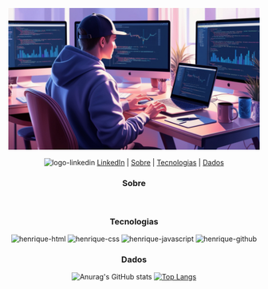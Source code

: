 
![Olá](https://github.com/Henriquevianam/henriquevianam/blob/master/Header.png)

<p align="center">
  <img width="25" height="15" alt="logo-linkedin" src="https://cdn.jsdelivr.net/gh/devicons/devicon/icons/linkedin/linkedin-original.svg" /> <a href="https://www.linkedin.com/in/henrique-viana-monteiro-8a8a78107/" target="_blank"> LinkedIn</a> |
  <a href="#sobre">Sobre</a> |
  <a href="#tecnologias">Tecnologias</a> |
  <a href="#dados">Dados</a>
 </p>



<div align="center">

### Sobre
  
<div style="display: inline_block" align="left"><br/>
  
  <!-- - Olá, sou um Desenvolvedor Web Full-Stack. -->
  <!-- - Tenho bastante afinidade com ReactJS, estilização, lógica e estou a procura de oportunidades. -->
  
</div>

### Tecnologias
  
<div style="display: inline_block" align="center">

  <img width="45" height="40" alt="henrique-html"  src="https://cdn.jsdelivr.net/gh/devicons/devicon/icons/html5/html5-plain-wordmark.svg" />
  <img width="45" height="40" alt="henrique-css"  src="https://cdn.jsdelivr.net/gh/devicons/devicon/icons/css3/css3-plain-wordmark.svg" />
  <img width="45" height="40" alt="henrique-javascript"  src="https://cdn.jsdelivr.net/gh/devicons/devicon/icons/javascript/javascript-plain.svg" />
  <!-- <img width="45" height="40" alt="henrique-typescript"  src="https://cdn.jsdelivr.net/gh/devicons/devicon/icons/typescript/typescript-plain.svg" />  -->
  <!-- <img width="45" height="40" alt="henrique-react"  src="https://cdn.jsdelivr.net/gh/devicons/devicon/icons/react/react-original-wordmark.svg" /> -->
  <!-- <img width="45" height="40" alt="henrique-mysql"  src="https://cdn.jsdelivr.net/gh/devicons/devicon/icons/mysql/mysql-original-wordmark.svg" /> -->
  <!-- <img width="45" height="40" alt="henrique-nodejs"  src="https://cdn.jsdelivr.net/gh/devicons/devicon/icons/nodejs/nodejs-original-wordmark.svg" /> -->
  <img width="45" height="40" alt="henrique-github" src="https://cdn.jsdelivr.net/gh/devicons/devicon/icons/github/github-original-wordmark.svg" />
  <!-- <img width="45" height="40" alt="henrique-git"  src="https://cdn.jsdelivr.net/gh/devicons/devicon/icons/git/git-original-wordmark.svg" /> -->

</div>

### Dados
  
<div style="display: inline_block">
  
![Anurag's GitHub stats](https://github-readme-stats.vercel.app/api?username=Henriquevianam&theme=dark&show_icons=true) [![Top Langs](https://github-readme-stats.vercel.app/api/top-langs/?username=Henriquevianam&layout=compact&theme=dark&show)](https://github.com/Henriquevianam/github-readme-stats)

</div>

  
</div>  

<!--
**Henriquevianam/Henriquevianam** is a ✨ _special_ ✨ repository because its `README.md` (this file) appears on your GitHub profile.
<h2 align="center" style="color:red">  "Olá Mundo" Henrique aqui ☺️💻 </h2>

Here are some ideas to get you started:

- 🔭 I’m currently working on ...
- 🌱 I’m currently learning ...
- 👯 I’m looking to collaborate on ...
- 🤔 I’m looking for help with ...
- 💬 Ask me about ...
- 📫 How to reach me: ...
- 😄 Pronouns: ...
- ⚡ Fun fact: ...
-->
